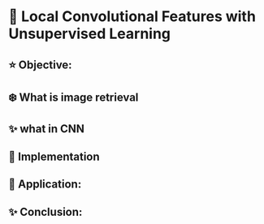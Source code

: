 # :dart: Local Convolutional Features with Unsupervised Learning

## :star: Objective:
## :snowflake: What is image retrieval
## :sparkles: what in CNN
## :rocket: Implementation
## :pushpin: Application:
## :sparkles: Conclusion:
